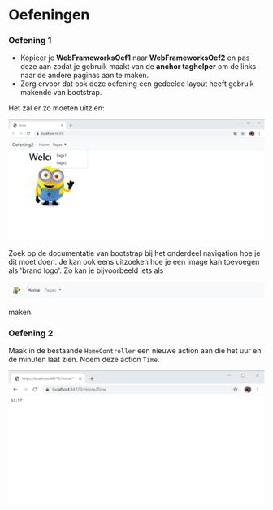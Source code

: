 # Oefeningen

### **Oefening 1**

* Kopieer je **WebFrameworksOef1** naar **WebFrameworksOef2** en pas deze aan zodat je gebruik maakt van de **anchor taghelper** om de links naar de andere paginas aan te maken.
* Zorg ervoor dat ook deze oefening een gedeelde layout heeft gebruik makende van bootstrap.

Het zal er zo moeten uitzien:

![](../.gitbook/assets/image%20%2841%29.png)

Zoek op de documentatie van bootstrap bij het onderdeel navigation hoe je dit moet doen. Je kan ook eens uitzoeken hoe je een image kan toevoegen als 'brand logo'. Zo kan je bijvoorbeeld iets als

![](../.gitbook/assets/image%20%2840%29.png)

maken.

### Oefening 2

Maak in de bestaande `HomeController` een nieuwe action aan die het uur en de minuten laat zien. Noem deze action `Time`.

![](../.gitbook/assets/TimeEndpoint1.png)

### 

